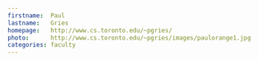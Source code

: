 ```yaml
---
firstname:  Paul
lastname:   Gries
homepage:   http://www.cs.toronto.edu/~pgries/
photo:      http://www.cs.toronto.edu/~pgries/images/paulorange1.jpg
categories: faculty
---
```

